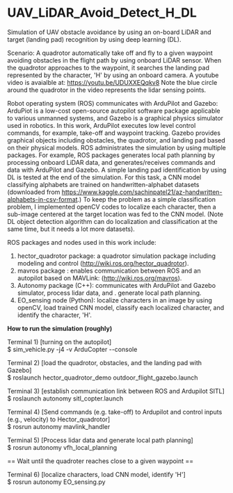 # UAV_LiDAR_Avoid_Detect_H_DL
Simulation of UAV obstacle avoidance by using an on-board LiDAR and target (landing pad) recognition by using deep learning (DL).

Scenario: A quadrotor automatically take off and fly to a given waypoint avoiding obstacles in the flight path by using onboard LiDAR sensor. When the quadrotor approaches to the waypoint, it searches the landing pad represented by the character, 'H' by using an onboard camera. A youtube video is avaialble at:
https://youtu.be/UDUXXEQqkv8 
Note the blue circle around the quadrotor in the video represents the lidar sensing points. 


Robot operating system (ROS) communicates with ArduPilot and Gazebo: ArduPiot is a low-cost open-source autopilot software package applicable to various unmanned systems, and Gazebo is a graphical physics simulator used in robotics. In this work, ArduPilot executes low level control commands, for example, take-off and waypoint tracking. Gazebo provides graphical objects including obstacles, the quadrotor, and landing pad based on their physical models. ROS administrates the simulation by using multiple packages. For example, ROS packages generates local path planning by processing onboard LiDAR data, and generates/receives commands and data with ArduPilot and Gazebo. A simple landing pad identification by using DL is tested at the end of the simulation. For this task, a CNN model classifying alphabets are trained on handwritten-alphabet datasets (downloaded from https://www.kaggle.com/sachinpatel21/az-handwritten-alphabets-in-csv-format.) To keep the problem as a simple classification problem, I implemented openCV codes to localize each character, then a sub-image centered at the target location was fed to the CNN model. (Note DL object detection algorithm can do localization and classification at the same time, but it needs a lot more datasets).


ROS packages and nodes used in this work include:
1)  hector_quadrotor package: a quadrotor simulation package including modeling and control (http://wiki.ros.org/hector_quadrotor). 
2)  mavros package : enables communication between ROS and an autopilot based on MAVLink: (http://wiki.ros.org/mavros).
3)  Autonomy package (C++): communicates with ArduPilot and Gazebo simulator, process lidar data, and .
generate local path planning.
4)  EO_sensing node (Python): localize characters in an image by using openCV, load trained CNN model, classify each localized character, and identify the character, 'H'.

**How to run the simulation (roughly)**

Terminal 1) [turning on the autopilot]\
$ sim_vehicle.py -j4 -v ArduCopter --console

Terminal 2) [load the quadrotor, obstacles, and the landing pad with Gazebo]\
$ roslaunch hector_quadrotor_demo outdoor_flight_gazebo.launch

Terminal 3) [establish communication link between ROS and Ardupilot SITL]\
$ roslaunch autonomy sitl_copter.launch     

Terminal 4) [Send commands (e.g. take-off) to Ardupilot and control inputs (e.g., velocity) to Hector_quadrotor]\
$ rosrun autonomy mavlink_handler

Terminal 5) [Process lidar data and generate local path planning]\
$ rosrun autonomy vfh_local_planning

== Wait until the quadroter reaches close to a given waypoint ==

Terminal 6) [localize characters, load CNN model, identify 'H']\
$ rosrun autonomy EO_sensing.py

